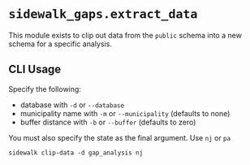 # ``sidewalk_gaps.extract_data``

This module exists to clip out data from the ``public`` schema into a new schema for a specific analysis.

## CLI Usage

Specify the following:
- database with ``-d`` or ``--database`` 
- municipality name with ``-m`` or ``--municipality`` (defaults to none)
- buffer distance with ``-b`` or ``--buffer`` (defaults to zero)

You must also specify the state as the final argument. Use ``nj`` or ``pa``

```
sidewalk clip-data -d gap_analysis nj
```